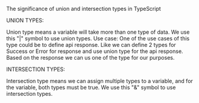 The significance of union and intersection types in TypeScript

UNION TYPES:

Union type means a variable will take more than one type of data. We use this "|" symbol to use union types.
Use case: One of the use cases of this type could be to define api response. Like we can define 2 types for Success or Error for response and use union type for the api response. Based on the response we can us one of the type for our purposes.

INTERSECTION TYPES: 

Intersection type means we can assign multiple types to a variable, and for the variable, both types must be true. We use this "&" symbol to use intersection types.